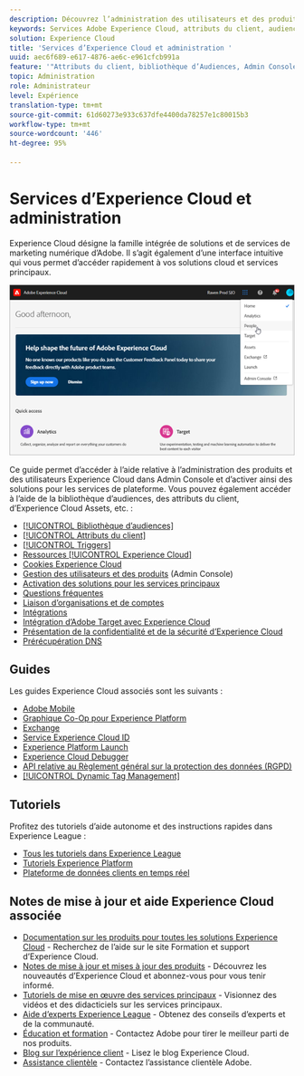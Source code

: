 ```yaml
---
description: Découvrez l’administration des utilisateurs et des produits dans Adobe Admin Console, activez des solutions pour les services Experience Cloud et découvrez la bibliothèque d’audiences, les attributs du client, Experience Cloud Assets, etc.
keywords: Services Adobe Experience Cloud, attributs du client, audiences, administration des utilisateurs et des produits
solution: Experience Cloud
title: 'Services d’Experience Cloud et administration '
uuid: aec6f689-e617-4876-ae6c-e961cfcb991a
feature: '"Attributs du client, bibliothèque d’Audiences, Admin Console"'
topic: Administration
role: Administrateur
level: Expérience
translation-type: tm+mt
source-git-commit: 61d60273e933c637dfe4400da78257e1c80015b3
workflow-type: tm+mt
source-wordcount: '446'
ht-degree: 95%

---
```



# Services d’Experience Cloud et administration

Experience Cloud désigne la famille intégrée de solutions et de services de marketing numérique d’Adobe. Il s’agit également d’une interface intuitive qui vous permet d’accéder rapidement à vos solutions cloud et services principaux.

![Experience Cloud](assets/cloud-pulldown.png)

Ce guide permet d’accéder à l’aide relative à l’administration des produits et des utilisateurs Experience Cloud dans Admin Console et d’activer ainsi des solutions pour les services de plateforme. Vous pouvez également accéder à l’aide de la bibliothèque d’audiences, des attributs du client, d’Experience Cloud Assets, etc. :

* [[!UICONTROL Bibliothèque d’audiences]](audience-library/audience-library.md)
* [[!UICONTROL Attributs du client]](attributes/attributes.md)
* [[!UICONTROL Triggers]](activation/triggers.md)
* [Ressources [!UICONTROL Experience Cloud]](experience-cloud-assets/experience-cloud-assets.md)
* [Cookies Experience Cloud](cookies/cookies-privacy.md)
* [Gestion des utilisateurs et des produits](admin-getting-started/admin-getting-started.md) (Admin Console)
* [Activation des solutions pour les services principaux](core-services/core-services.md)
* [Questions fréquentes](admin-getting-started/admin-getting-started.md)
* [Liaison d’organisations et de comptes](admin-getting-started/organizations.md)
* [Intégrations](marketing-cloud-integrations.md)
* [Intégration d’Adobe Target avec Experience Cloud](https://docs.adobe.com/content/help/fr-FR/target/using/integrate/a4t/a4t.html)
* [Présentation de la confidentialité et de la sécurité d’Experience Cloud](assets/Adobe-Marketing-Cloud-Privacy-and-Security-Overview.pdf)
* [Prérécupération DNS](admin-getting-started/admin-getting-started.md#concept_6BC8C6856E3644F8956D7AD0A96383B7)

## Guides

Les guides Experience Cloud associés sont les suivants :

* [Adobe Mobile](https://docs.adobe.com/content/help/fr-FR/mobile-services/using/home.html)
* [Graphique Co-Op pour Experience Platform](https://docs.adobe.com/content/help/fr-FR/device-co-op/using/home.html)
* [Exchange](https://experiencecloud.adobeexchange.com/)
* [Service Experience Cloud ID](https://docs.adobe.com/content/help/fr-FR/id-service/using/home.html)
* [Experience Platform Launch](https://docs.adobe.com/content/help/fr-FR/launch/using/overview.html)
* [Experience Cloud Debugger](https://docs.adobe.com/content/help/fr-FR/debugger/using/experience-cloud-debugger.html)
* [API relative au Règlement général sur la protection des données (RGPD)](https://www.adobe.io/apis/experiencecloud/gdpr.html)
* [[!UICONTROL Dynamic Tag Management]](https://docs.adobe.com/content/help/fr-FR/dtm/using/dtm-home.html)

## Tutoriels

Profitez des tutoriels d’aide autonome et des instructions rapides dans Experience League :

* [Tous les tutoriels dans Experience League](https://experienceleague.corp.adobe.com/?lang=en#quick-how-tos)
* [Tutoriels Experience Platform](https://experienceleague.corp.adobe.com/docs/core-services-learn/tutorials/overview.html?lang=en)
* [Plateforme de données clients en temps réel](https://experienceleague.corp.adobe.com/docs/platform-learn/tutorials/rtcdp/understanding-the-real-time-customer-data-platform.html?lang=en)

## Notes de mise à jour et aide Experience Cloud associée

* [Documentation sur les produits pour toutes les solutions Experience Cloud](https://docs.adobe.com/content/help/fr-FR/experience-cloud/user-guides/home.html) - Recherchez de l’aide sur le site Formation et support d’Experience Cloud.
* [Notes de mise à jour et mises à jour des produits](https://docs.adobe.com/content/help/fr-FR/release-notes/experience-cloud/current.html) - Découvrez les nouveautés d’Experience Cloud et abonnez-vous pour vous tenir informé.
* [Tutoriels de mise en œuvre des services principaux](https://docs.adobe.com/content/help/fr-FR/core-services-learn/tutorials/overview.html) - Visionnez des vidéos et des didacticiels sur les services principaux.
* [Aide d’experts Experience League](https://landing.adobe.com/experience-league/) - Obtenez des conseils d’experts et de la communauté.
* [Éducation et formation](https://helpx.adobe.com/fr/learning.html?promoid=KAUDK) - Contactez Adobe pour tirer le meilleur parti de nos produits.
* [Blog sur l’expérience client](https://theblog.adobe.com/customer-experience/) - Lisez le blog Experience Cloud.
* [Assistance clientèle](https://helpx.adobe.com/fr/contact/enterprise-support.ec.html) - Contactez l’assistance clientèle Adobe.
